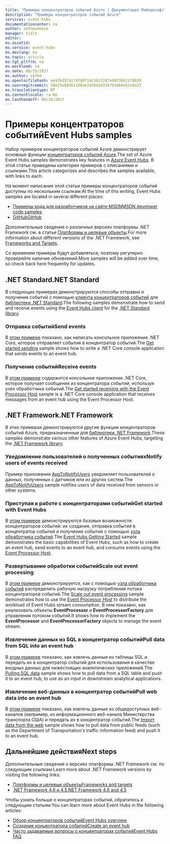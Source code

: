 ```yaml
---
title: "Примеры концентраторов событий Azure | Документация Майкрософт"
description: "Примеры концентраторов событий Azure"
services: event-hubs
documentationcenter: na
author: sethmanheim
manager: timlt
editor: 
ms.assetid: 
ms.service: event-hubs
ms.devlang: na
ms.topic: article
ms.tgt_pltfrm: na
ms.workload: na
ms.date: 08/15/2017
ms.author: sethm
ms.openlocfilehash: ae9fbd97a1747d8f14c561f247a0973bb11fd039
ms.sourcegitcommit: 50e23e8d3b1148ae2d36dad3167936b4e52c8a23
ms.translationtype: MT
ms.contentlocale: ru-RU
ms.lasthandoff: 08/18/2017
---
```

# <a name="event-hubs-samples"></a><span data-ttu-id="50b16-103">Примеры концентраторов событий</span><span class="sxs-lookup"><span data-stu-id="50b16-103">Event Hubs samples</span></span> 

<span data-ttu-id="50b16-104">Набор примеров концентраторов событий Azure демонстрирует основные функции [концентраторов событий Azure](/azure/event-hubs/).</span><span class="sxs-lookup"><span data-stu-id="50b16-104">The set of Azure Event Hubs samples demonstrates key features in [Azure Event Hubs](/azure/event-hubs/).</span></span> <span data-ttu-id="50b16-105">В этой статье приведены категории примеров с описаниями и ссылками.</span><span class="sxs-lookup"><span data-stu-id="50b16-105">This article categorizes and describes the samples available, with links to each.</span></span>

<span data-ttu-id="50b16-106">На момент написания этой статьи примеры концентраторов событий доступны по нескольким ссылкам:</span><span class="sxs-lookup"><span data-stu-id="50b16-106">At the time of this writing, Event Hubs samples are located in several different places:</span></span>

- [<span data-ttu-id="50b16-107">Примеры кода для разработчиков на сайте MSDN</span><span class="sxs-lookup"><span data-stu-id="50b16-107">MSDN developer code samples</span></span>](https://code.msdn.microsoft.com/site/search?query=event%20hubs&f%5B0%5D.Value=event%20hubs&f%5B0%5D.Type=SearchText&ac=5)
- [<span data-ttu-id="50b16-108">GitHub</span><span class="sxs-lookup"><span data-stu-id="50b16-108">GitHub</span></span>](https://github.com/Azure/azure-event-hubs/tree/master/samples)

<span data-ttu-id="50b16-109">Дополнительные сведения о различных версиях платформы .NET Framework см. в статье [Платформы и целевые объекты](/dotnet/articles/standard/frameworks).</span><span class="sxs-lookup"><span data-stu-id="50b16-109">For more information about different versions of the .NET Framework, see [Frameworks and Targets](/dotnet/articles/standard/frameworks).</span></span>

<span data-ttu-id="50b16-110">Со временем примеры будут добавляться, поэтому регулярно проверяйте наличие обновлений.</span><span class="sxs-lookup"><span data-stu-id="50b16-110">More samples will be added over time, so check back here frequently for updates.</span></span>

## <a name="net-standard"></a><span data-ttu-id="50b16-111">.NET Standard</span><span class="sxs-lookup"><span data-stu-id="50b16-111">.NET Standard</span></span>

<span data-ttu-id="50b16-112">В следующих примерах демонстрируются способы отправки и получения событий с помощью [клиента концентраторов событий](https://github.com/Azure/azure-event-hubs-dotnet/blob/master/readme.md) для [библиотеки .NET Standard](/dotnet/articles/standard/library).</span><span class="sxs-lookup"><span data-stu-id="50b16-112">The following samples demonstrate how to send and receive events using the [Event Hubs client](https://github.com/Azure/azure-event-hubs-dotnet/blob/master/readme.md) for the [.NET Standard library](/dotnet/articles/standard/library).</span></span>

### <a name="send-events"></a><span data-ttu-id="50b16-113">Отправка событий</span><span class="sxs-lookup"><span data-stu-id="50b16-113">Send events</span></span> 

<span data-ttu-id="50b16-114">В [этом примере](https://github.com/Azure/azure-event-hubs/tree/master/samples/DotNet/Microsoft.Azure.EventHubs/SampleSender) показано, как написать консольное приложение .NET Core, которое отправляет события в концентратор событий.</span><span class="sxs-lookup"><span data-stu-id="50b16-114">The [Get started sending](https://github.com/Azure/azure-event-hubs/tree/master/samples/DotNet/Microsoft.Azure.EventHubs/SampleSender) sample shows how to write a .NET Core console application that sends events to an event hub.</span></span>

### <a name="receive-events"></a><span data-ttu-id="50b16-115">Получение событий</span><span class="sxs-lookup"><span data-stu-id="50b16-115">Receive events</span></span> 

<span data-ttu-id="50b16-116">В [этом примере](https://github.com/Azure/azure-event-hubs/tree/master/samples/DotNet/Microsoft.Azure.EventHubs/SampleEphReceiver) содержится консольное приложение .NET Core, которое получает сообщения из концентратора событий, используя узел обработчика событий.</span><span class="sxs-lookup"><span data-stu-id="50b16-116">The [Get started receiving with the Event Processor Host](https://github.com/Azure/azure-event-hubs/tree/master/samples/DotNet/Microsoft.Azure.EventHubs/SampleEphReceiver) sample is a .NET Core console application that receives messages from an event hub using the Event Processor Host.</span></span>

## <a name="net-framework"></a><span data-ttu-id="50b16-117">.NET Framework</span><span class="sxs-lookup"><span data-stu-id="50b16-117">.NET Framework</span></span>   

<span data-ttu-id="50b16-118">В этих примерах демонстрируются другие функции концентраторов событий Azure, предназначенные для [библиотеки .NET Framework](/dotnet/framework/index).</span><span class="sxs-lookup"><span data-stu-id="50b16-118">These samples demonstrate various other features of Azure Event Hubs, targeting the [.NET Framework library](/dotnet/framework/index).</span></span>
 
### <a name="notify-users-of-events-received"></a><span data-ttu-id="50b16-119">Уведомление пользователей о полученных событиях</span><span class="sxs-lookup"><span data-stu-id="50b16-119">Notify users of events received</span></span>

<span data-ttu-id="50b16-120">Пример приложения [AppToNotifyUsers](https://github.com/Azure-Samples/event-hubs-dotnet-user-notifications) уведомляет пользователей о данных, полученных с датчиков или из других систем.</span><span class="sxs-lookup"><span data-stu-id="50b16-120">The [AppToNotifyUsers](https://github.com/Azure-Samples/event-hubs-dotnet-user-notifications) sample notifies users of data received from sensors or other systems.</span></span>

### <a name="get-started-with-event-hubs"></a><span data-ttu-id="50b16-121">Приступая к работе с концентраторами событий</span><span class="sxs-lookup"><span data-stu-id="50b16-121">Get started with Event Hubs</span></span> 

<span data-ttu-id="50b16-122">В [этом примере](https://code.msdn.microsoft.com/Service-Bus-Event-Hub-286fd097) демонстрируются базовые возможности концентраторов событий: их создание, отправка событий в концентратор событий и получение событий с помощью [узла обработчика событий](https://www.nuget.org/packages/Microsoft.Azure.ServiceBus.EventProcessorHost/).</span><span class="sxs-lookup"><span data-stu-id="50b16-122">The [Event Hubs Getting Started](https://code.msdn.microsoft.com/Service-Bus-Event-Hub-286fd097) sample demonstrates the basic capabilities of Event Hubs, such as how to create an event hub, send events to an event hub, and consume events using the [Event Processor Host](https://www.nuget.org/packages/Microsoft.Azure.ServiceBus.EventProcessorHost/).</span></span>

### <a name="scale-out-event-processing"></a><span data-ttu-id="50b16-123">Развертывание обработки событий</span><span class="sxs-lookup"><span data-stu-id="50b16-123">Scale out event processing</span></span> 

<span data-ttu-id="50b16-124">В [этом примере](https://code.msdn.microsoft.com/Service-Bus-Event-Hub-45f43fc3) демонстрируется, как с помощью [узла обработчика событий](https://www.nuget.org/packages/Microsoft.Azure.ServiceBus.EventProcessorHost/) распределить рабочую нагрузку потребления потока концентраторов событий.</span><span class="sxs-lookup"><span data-stu-id="50b16-124">The [Scale out event processing](https://code.msdn.microsoft.com/Service-Bus-Event-Hub-45f43fc3) sample demonstrates how to use the [Event Processor Host](https://www.nuget.org/packages/Microsoft.Azure.ServiceBus.EventProcessorHost/) to distribute the workload of Event Hubs stream consumption.</span></span> <span data-ttu-id="50b16-125">В нем показано, как реализовать объекты **EventProcessor** и **EventProcessorFactory** для управления потоком событий.</span><span class="sxs-lookup"><span data-stu-id="50b16-125">It shows how to implement the **EventProcessor** and **EventProcessorFactory** objects to manage the event stream.</span></span> 

###  <a name="pull-data-from-sql-into-an-event-hub"></a><span data-ttu-id="50b16-126">Извлечение данных из SQL в концентратор событий</span><span class="sxs-lookup"><span data-stu-id="50b16-126">Pull data from SQL into an event hub</span></span>

<span data-ttu-id="50b16-127">В [этом примере](https://github.com/Azure-Samples/event-hubs-dotnet-import-from-sql) показано, как извлечь данные из таблицы SQL и передать их в концентратор событий для использования в качестве входных данных для нижестоящих аналитических приложений.</span><span class="sxs-lookup"><span data-stu-id="50b16-127">The [Pulling SQL data](https://github.com/Azure-Samples/event-hubs-dotnet-import-from-sql) sample shows how to pull data from a SQL table and push it to an event hub, to use as an input in downstream analytical applications.</span></span>

### <a name="pull-web-data-into-an-event-hub"></a><span data-ttu-id="50b16-128">Извлечение веб-данных в концентратор событий</span><span class="sxs-lookup"><span data-stu-id="50b16-128">Pull web data into an event hub</span></span> 

<span data-ttu-id="50b16-129">В [этом примере](https://github.com/Azure-Samples/event-hubs-dotnet-importfromweb) показано, как извлечь данные из общедоступных веб-каналов (например, из информационного веб-канала Министерства транспорта США) и передать их в концентратор событий.</span><span class="sxs-lookup"><span data-stu-id="50b16-129">The [Import data from the web](https://github.com/Azure-Samples/event-hubs-dotnet-importfromweb) sample shows how to pull data from public feeds (such as the Department of Transportation's traffic information feed) and push it to an event hub.</span></span>

## <a name="next-steps"></a><span data-ttu-id="50b16-130">Дальнейшие действия</span><span class="sxs-lookup"><span data-stu-id="50b16-130">Next steps</span></span>

<span data-ttu-id="50b16-131">Дополнительные сведения о версиях платформы .NET Framework см. по следующим ссылкам:</span><span class="sxs-lookup"><span data-stu-id="50b16-131">Learn more about .NET Framework versions by visiting the following links:</span></span>

- [<span data-ttu-id="50b16-132">Платформы и целевые объекты</span><span class="sxs-lookup"><span data-stu-id="50b16-132">Frameworks and targets</span></span>](/dotnet/articles/standard/frameworks)
- [<span data-ttu-id="50b16-133">.NET Framework 4.6 и 4.5</span><span class="sxs-lookup"><span data-stu-id="50b16-133">.NET Framework 4.6 and 4.5</span></span>](/dotnet/framework/index)

<span data-ttu-id="50b16-134">Чтобы узнать больше о концентраторах событий, обратитесь к следующим статьям:</span><span class="sxs-lookup"><span data-stu-id="50b16-134">You can learn more about Event Hubs in the following articles:</span></span>

- [<span data-ttu-id="50b16-135">Обзор концентраторов событий</span><span class="sxs-lookup"><span data-stu-id="50b16-135">Event Hubs overview</span></span>](event-hubs-what-is-event-hubs.md)
- [<span data-ttu-id="50b16-136">Создание концентратора событий</span><span class="sxs-lookup"><span data-stu-id="50b16-136">Create an event hub</span></span>](event-hubs-create.md)
- [<span data-ttu-id="50b16-137">Часто задаваемые вопросы о концентраторах событий</span><span class="sxs-lookup"><span data-stu-id="50b16-137">Event Hubs FAQ</span></span>](event-hubs-faq.md)